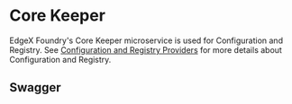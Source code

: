 # Core Keeper

EdgeX Foundry's Core Keeper microservice is used for Configuration and Registry. See [Configuration and Registry Providers](../../microservices/configuration/ConfigurationAndRegistry.md) for more details about Configuration and Registry.

## Swagger

<swagger-ui src="https://raw.githubusercontent.com/edgexfoundry/edgex-go/{{edgexversion}}/openapi/{{api_version}}/core-keeper.yaml"/>
